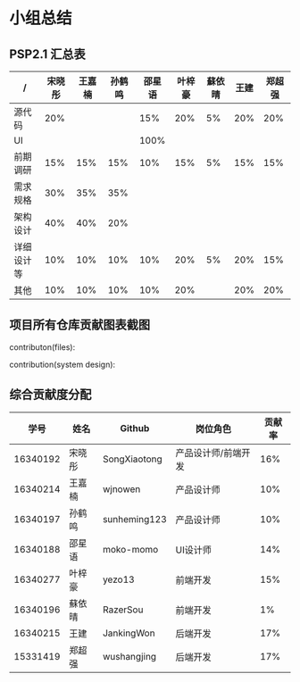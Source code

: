 # 小组总结
## PSP2.1 汇总表
/ | 宋晓彤 | 王嘉楠 | 孙鹤鸣 | 邵星语 | 叶梓豪 | 蘇依晴 | 王建 | 郑超强
---|---|---|---|---|---|---|---|---
源代码 | 20%|||15%|20%|5%|20%|20%
UI | |||100%||||
前期调研 |15%|15%|15%|10%|15%|5%|15%|15%
需求规格 |30%|35%|35%|||||
架构设计 |40%|40%|20%|||||
详细设计等 |10%|10%|10%|10%|20%|5%|20%|15%
其他 |10%|10%|10%|10%|20%||20%|20%


## 项目所有仓库贡献图表截图
contributon(files):

contribution(system design):

## 综合贡献度分配


学号 | 姓名 | Github | 岗位角色 | 贡献率
---|---|---|---|---
16340192 | 宋晓彤 | SongXiaotong | 产品设计师/前端开发 | 16%
16340214 | 王嘉楠 | wjnowen |产品设计师 | 10%
16340197 | 孙鹤鸣 | sunheming123 |产品设计师 | 10%
16340188 | 邵星语 | moko-momo | UI设计师 | 14%
16340277 | 叶梓豪 | yezo13 |前端开发 | 15%
16340196 | 蘇依晴 | RazerSou |前端开发 | 1%
16340215 | 王建 | JankingWon |后端开发 | 17%
15331419 | 郑超强 | wushangjing |后端开发 | 17%

